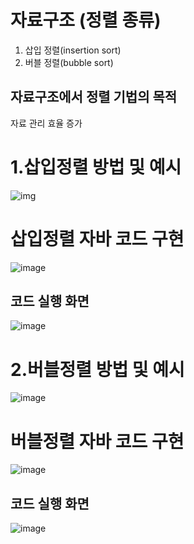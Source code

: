 # 자료구조 (정렬 종류)
1. 삽입 정렬(insertion sort)
2. 버블 정렬(bubble sort)
## 자료구조에서 정렬 기법의 목적
자료 관리 효율 증가

# 1.삽입정렬 방법 및 예시
![img](https://user-images.githubusercontent.com/114748934/223014207-f9b61046-fc5e-4097-b474-b56405815a89.gif)
# 삽입정렬 자바 코드 구현
![image](https://user-images.githubusercontent.com/114748934/223294605-02a64e16-e60f-406a-8de3-0e1dc6ab9b6d.png)
## 코드 실행 화면
![image](https://user-images.githubusercontent.com/114748934/223293571-f8019976-d811-4153-9ecd-180377779071.png)

# 2.버블정렬 방법 및 예시
![image](https://user-images.githubusercontent.com/114748934/223324405-e4fffc1b-c370-43bb-bc4b-8cfc77f7015c.png)
# 버블정렬 자바 코드 구현
![image](https://user-images.githubusercontent.com/114748934/223325045-456d293c-8061-4a50-9563-ea75d1114b76.png)
## 코드 실행 화면
![image](https://user-images.githubusercontent.com/114748934/223326790-6e9b9bad-a54f-4df3-8e75-7ce0adcfed84.png)


